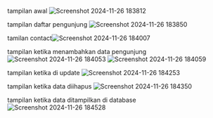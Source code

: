 tampilan awal ![Screenshot 2024-11-26 183812](https://github.com/user-attachments/assets/d64698e9-4242-46bb-a9a2-c504c84c1996)

tampilan daftar pengunjung ![Screenshot 2024-11-26 183850](https://github.com/user-attachments/assets/ad830ead-593a-499e-a6b6-d92c546e7528)

tamilan contact![Screenshot 2024-11-26 184007](https://github.com/user-attachments/assets/0216ac6c-65a6-47bd-bd6c-0356e6a661d4)

tampilan ketika menambahkan data pengunjung ![Screenshot 2024-11-26 184053](https://github.com/user-attachments/assets/b1fede57-877b-4927-9675-e3f488f35486)
![Screenshot 2024-11-26 184059](https://github.com/user-attachments/assets/4a9a2aaf-457e-4d4a-ac85-f90ee34ecedb)

tampilan ketika di update ![Screenshot 2024-11-26 184253](https://github.com/user-attachments/assets/333a5aa0-8f5d-4b8f-9927-23ccb1109257)

tampilan ketika data diihapus ![Screenshot 2024-11-26 184350](https://github.com/user-attachments/assets/f6a3c722-8d76-4983-917d-a32f452f2271)

tampilan ketika data ditampilkan di database ![Screenshot 2024-11-26 184528](https://github.com/user-attachments/assets/d976bd6c-2b3f-4fc8-8ef1-4dbe7e091075)


